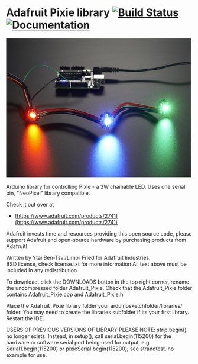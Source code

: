 # Adafruit Pixie library [![Build Status](https://github.com/adafruit/Adafruit_Pixie/workflows/Arduino%20Library%20CI/badge.svg)](https://github.com/adafruit/Adafruit_Pixie/actions)[![Documentation](https://github.com/adafruit/ci-arduino/blob/master/assets/doxygen_badge.svg)](http://adafruit.github.io/Adafruit_Pixie/html/index.html)

<a href="https://www.adafruit.com/products/2741"><img src="assets/pixie.jpg?raw=true" width="500px"></a>

Arduino library for controlling Pixie - a 3W chainable LED. Uses one serial pin, "NeoPixel" library compatible.

Check it out over at 

* [https://www.adafruit.com/products/2741](https://www.adafruit.com/products/2741)

Adafruit invests time and resources providing this open source code, 
please support Adafruit and open-source hardware by purchasing 
products from Adafruit!

Written by Ytai Ben-Tsvi/Limor Fried for Adafruit Industries.  
BSD license, check license.txt for more information
All text above must be included in any redistribution

To download. click the DOWNLOADS button in the top right corner, rename the uncompressed folder Adafruit_Pixie. Check that the Adafruit_Pixie folder contains Adafruit_Pixie.cpp and Adafruit_Pixie.h

Place the Adafruit_Pixie library folder your arduinosketchfolder/libraries/ folder. You may need to create the libraries subfolder if its your first library. Restart the IDE.

USERS OF PREVIOUS VERSIONS OF LIBRARY PLEASE NOTE: strip.begin() no longer exists. Instead, in setup(), call serial.begin(115200) for the hardware or software serial port being used for output, e.g. Serial1.begin(115200) or pixieSerial.begin(115200); see strandtest.ino example for use.
